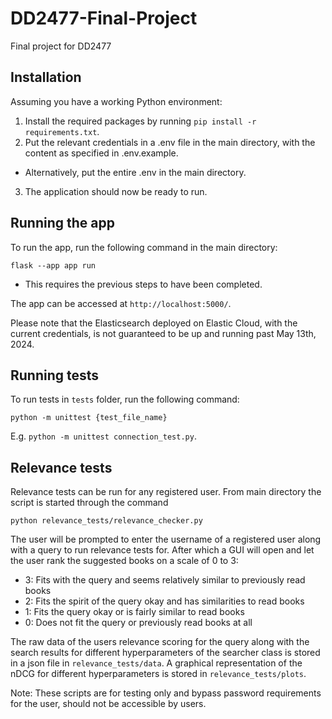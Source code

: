 # DD2477-Final-Project
Final project for DD2477

## Installation

Assuming you have a working Python environment:
1. Install the required packages by running `pip install -r requirements.txt`.
2. Put the relevant credentials in a .env file in the main directory, with the content as specified in .env.example.
- Alternatively, put the entire .env in the main directory.
3. The application should now be ready to run.

## Running the app

To run the app, run the following command in the main directory:
```
flask --app app run
```

- This requires the previous steps to have been completed.

The app can be accessed at `http://localhost:5000/`.

Please note that the Elasticsearch deployed on Elastic Cloud, with the current credentials, is not guaranteed to be up and running past May 13th, 2024. 


## Running tests

To run tests in `tests` folder, run the following command:
```
python -m unittest {test_file_name}
```

E.g. `python -m unittest connection_test.py`.


## Relevance tests

Relevance tests can be run for any registered user. From main directory the script is started through the command
```
python relevance_tests/relevance_checker.py
```
The user will be prompted to enter the username of a registered user along with a query to run relevance tests for. After which a GUI will open and let the user rank the suggested books on a scale of 0 to 3:

- 3: Fits with the query and seems relatively similar to previously read books
- 2: Fits the spirit of the query okay and has similarities to read books
- 1: Fits the query okay or is fairly similar to read books
- 0: Does not fit the query or previously read books at all

The raw data of the users relevance scoring for the query along with the search results for different hyperparameters of the searcher class is stored in a json file in `relevance_tests/data`. A graphical representation of the nDCG for different hyperparameters is stored in `relevance_tests/plots`.

Note: These scripts are for testing only and bypass password requirements for the user, should not be accessible by users.
